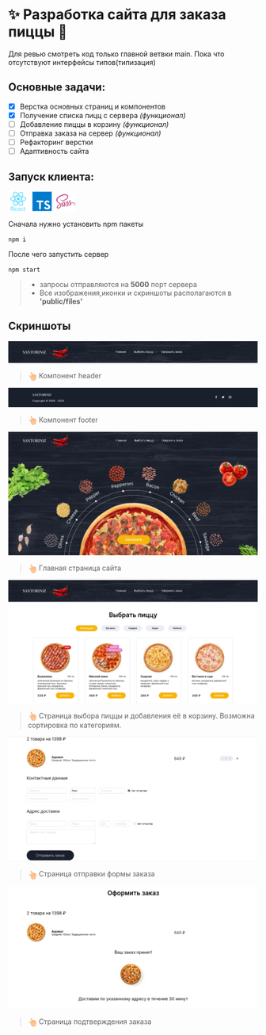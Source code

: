 # :sparkles: Разработка сайта для заказа пиццы :pizza:
Для ревью смотреть код только главной ветвки main. Пока что отсутствуют интерфейсы типов(типизация)

## Основные задачи:

- [x] Верстка основных страниц и компонентов
- [x] Получение списка пицц с сервера *(функционал)*
- [ ] Добавление пиццы в корзину *(функционал)*
- [ ] Отправка заказа на сервер *(функционал)*
- [ ] Рефакторинг верстки
- [ ] Адаптивность сайта

## Запуск клиента:

  <img src="https://github.com/devicons/devicon/blob/master/icons/react/react-original-wordmark.svg" title="React" alt="React" width="40" height="40"/>&nbsp;
    <img src="https://github.com/devicons/devicon/blob/master/icons/typescript/typescript-plain.svg" title="Typescript" alt="Typescript" width="40" height="40"/>&nbsp;
      <img src="https://github.com/devicons/devicon/blob/master/icons/sass/sass-original.svg" title="Sass" alt="Sass" width="40" height="40"/>&nbsp;

Сначала нужно установить npm пакеты

```
npm i
```

После чего запустить сервер

```
npm start
```
> - запросы отправляются на **5000** порт сервера
> - Все изображения,иконки и скриншоты располагаются в **'public/files'**

## Скриншоты

<img src="https://github.com/Melly5/pizza-shift/blob/main/public/files/screenshots/header.png"/>

> <img src='https://github.com/Melly5/pizza-shift/blob/main/public/files/hand-up.png' alt='hand'  width="18" height="18" align='center'/> Компонент header

<img src="https://github.com/Melly5/pizza-shift/blob/main/public/files/screenshots/footer.png"/>

> <img src='https://github.com/Melly5/pizza-shift/blob/main/public/files/hand-up.png' alt='hand'  width="18" height="18" align='center'/> Компонент footer

<img src="https://github.com/Melly5/pizza-shift/blob/main/public/files/screenshots/main.png" />

> <img src='https://github.com/Melly5/pizza-shift/blob/main/public/files/hand-up.png' alt='hand'  width="18" height="18" align='center'/> Главная страница сайта

<img src="https://github.com/Melly5/pizza-shift/blob/main/public/files/screenshots/choosePizza.png"/>

> <img src='https://github.com/Melly5/pizza-shift/blob/main/public/files/hand-up.png' alt='hand'  width="18" height="18" align='center'/> Страница выбора пиццы и добавления её в корзину. Возможна сортировка по категориям.

<img src="https://github.com/Melly5/pizza-shift/blob/main/public/files/screenshots/order.png"/>

> <img src='https://github.com/Melly5/pizza-shift/blob/main/public/files/hand-up.png' alt='hand'  width="18" height="18" align='center'/> Страница отправки формы заказа 

<img src="https://github.com/Melly5/pizza-shift/blob/main/public/files/screenshots/ordered.png"/>

> <img src='https://github.com/Melly5/pizza-shift/blob/main/public/files/hand-up.png' alt='hand'  width="18" height="18" align='center'/> Страница подтверждения заказа
